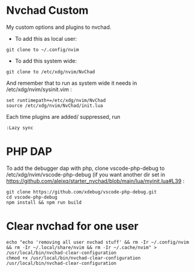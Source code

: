 # Nvchad Custom

My custom options and plugins to nvchad.

- To add this as local user:

`git clone to ~/.config/nvim`

- To add this system wide:

`git clone to /etc/xdg/nvim/NvChad`

And remember that to run as system wide it needs in /etc/xdg/nvim/sysinit.vim :

```vim
set runtimepath+=/etc/xdg/nvim/NvChad
source /etc/xdg/nvim/NvChad/init.lua
```

Each time plugins are added/ suppressed, run

```
:Lazy sync
```



# PHP DAP

To add the debugger dap with php, clone vscode-php-debug to /etc/xdg/nvim/vscode-php-debug (if you want another dir set in https://github.com/aleixq/starter_nvchad/blob/main/lua/myinit.lua#L39 :

```
git clone https://github.com/xdebug/vscode-php-debug.git
cd vscode-php-debug
npm install && npm run build
```

# Clear nvchad for one user

```
echo "echo 'removing all user nvchad stuff' && rm -Ir ~/.config/nvim && rm -Ir ~/.local/share/nvim && rm -Ir ~/.cache/nvim" > /usr/local/bin/nvchad-clear-configuration
chmod +x /usr/local/bin/nvchad-clear-configuration
/usr/local/bin/nvchad-clear-configuration
```
